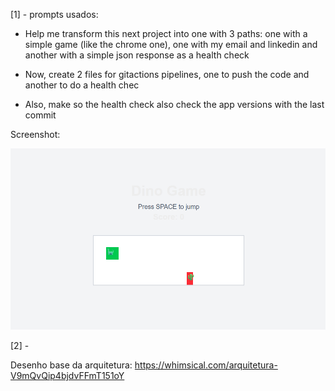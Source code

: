 [1] - prompts usados:

- Help me transform this next project into one with 3 paths: one with a simple game (like the chrome one), one with my email and linkedin and another with a simple json response as a health check

- Now, create 2 files for gitactions pipelines, one to push the code and another to do a health chec

- Also, make so the health check also check the app versions with the last commit

Screenshot:

![alt text](screenshot.png)


[2] - 

Desenho base da arquitetura: https://whimsical.com/arquitetura-V9mQvQip4bjdvFFmT151oY
